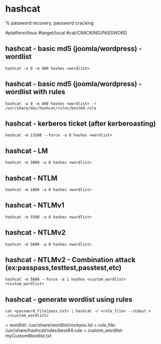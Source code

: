 # hashcat

% password recovery, password cracking

#platform/linux  #target/local  #cat/CRACKING/PASSWORD 

## hashcat - basic md5 (joomla/wordpress) - wordlist
```
hashcat -a 0 -m 400 hashes <wordlist>
```

## hashcat - basic md5 (joomla/wordpress) - wordlist with rules
```
hashcat -a 0 -m 400 hashes <wordlist> -r /usr/share/doc/hashcat/rules/best64.rule 
```

## hashcat - kerberos ticket (after kerberoasting)
```
hashcat -m 13100 --force -a 0 hashes <wordlist> 
```

## hashcat - LM
```
hashcat -m 3000 -a 0 hashes <wordlist> 
```

## hashcat - NTLM
```
hashcat -m 1000 -a 0 hashes <wordlist> 
```

## hashcat - NTLMv1
```
hashcat -m 5500 -a 0 hashes <wordlist> 
```

## hashcat - NTLMv2
```
hashcat -m 5600 -a 0 hashes <wordlist> 
```

## hashcat - NTLMv2 - Combination attack (ex:passpass,testtest,passtest,etc)
```
hashcat -m 5600 --force -a 1 hashes <custom_wordlist> <custom_wordlist>
```

## hashcat - generate wordlist using rules
```
cat <password_file|pass.txt> | hashcat -r <rule_file> --stdout > ./<custom_wordlist>
```

= wordlist: /usr/share/wordlist/rockyou.lst
= rule_file: /usr/share/hashcat/rules/best64.rule 
= custom_wordlist: myCustomWordlist.txt

